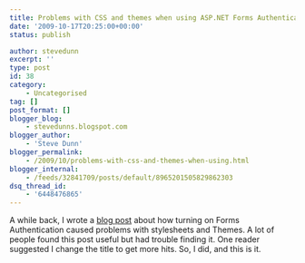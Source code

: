 ```yaml
---
title: Problems with CSS and themes when using ASP.NET Forms Authentication
date: '2009-10-17T20:25:00+00:00'
status: publish

author: stevedunn
excerpt: ''
type: post
id: 38
category:
    - Uncategorised
tag: []
post_format: []
blogger_blog:
    - stevedunns.blogspot.com
blogger_author:
    - 'Steve Dunn'
blogger_permalink:
    - /2009/10/problems-with-css-and-themes-when-using.html
blogger_internal:
    - /feeds/32841709/posts/default/8965201505829862303
dsq_thread_id:
    - '6448476865'
---
```

A while back, I wrote a [blog post](http://dunnblog.azurewebsites.net/index.php/2006/10/20/problems-with-forms-authentication-and-asp-net-themes/) about how turning on Forms Authentication caused problems with stylesheets and Themes. A lot of people found this post useful but had trouble finding it. One reader suggested I change the title to get more hits. So, I did, and this is it.